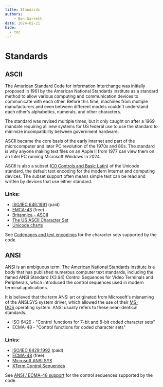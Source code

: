 ```yaml
---
title: Standards
authors:
    - Ben Garrett
date: 2024-02-21
hide:
  - toc
---
```

# Standards

## ASCII

The American Standard Code for Information Interchange was initially proposed in 1961 by the American National Standards Institute as a standard method to allow various computing and communication devices to communicate with each other. Before this time, machines from multiple manufacturers and even between different models couldn't understand each other's alphabetics, numerals, and other characters.

The standard was revised multiple times, but it only caught on after a 1969 mandate requiring all new systems for US federal use to use the standard to minimize incompatibility between government hardware.

ASCII became the core basis of the early Internet and part of the microcomputer and later PC revolution of the 1970s and 80s. The standard is why anyone making text files on an Apple II from 1977 can view them on an Intel PC running Microsoft Windows in 2024.

ASCII is also a subset ([C0 Controls and Basic Latin](https://www.unicode.org/charts/PDF/U0000.pdf)) of the Unicode standard, the default text encoding for the modern Internet and computing devices. The subset support often means simple text can be read and written by devices that use either standard.

### Links:

* [ISO/IEC 646:1991](https://www.iso.org/standard/4777.html) (paid)
* [EMCA-43](https://ecma-international.org/publications-and-standards/standards/ecma-43/) (free)
* [Britannica - ASCII](https://www.britannica.com/topic/ASCII)
* [The US ASCII Character Set](http://www.columbia.edu/kermit/ascii.html/)
* [Unicode charts](https://www.unicode.org/charts/)

See [Codepages and text encodings](../specs/cp.md) for the character sets supported by the code.

## ANSI

ANSI is an ambiguous term. The [American National Standards Institute](https://www.ansi.org/) is a body that has published numerous computer text standards, including the famed ANSI Standard (X3.64) Control Sequences for Video Terminals and Peripherals, which introduced the control sequences used in modern terminal applications.

It is believed that the term ANSI art originated from Microsoft's misnaming of the ANSI.SYS system driver, which allowed the use of their [MS-DOS](https://www.britannica.com/technology/MS-DOS) operating system.
ANSI usually refers to these near-identical standards.

* ISO 6429 - "Control functions for 7-bit and 8-bit coded character sets"
* ECMA-48  - "Control functions for coded character sets"

### Links:

* [ISO/IEC 6429:1992](https://www.iso.org/standard/12782.html) (paid)
* [ECMA-48](https://ecma-international.org/publications-and-standards/standards/ecma-48/) (free)
* [Microsoft ANSI.SYS](https://msdn.microsoft.com/en-us/library/cc722862.aspx)
* [XTerm Control Sequences](https://invisible-island.net/xterm/ctlseqs/ctlseqs.html)

See [ANSI / ECMA-48 support](../specs/ansi.md) for the control sequences supported by the code.